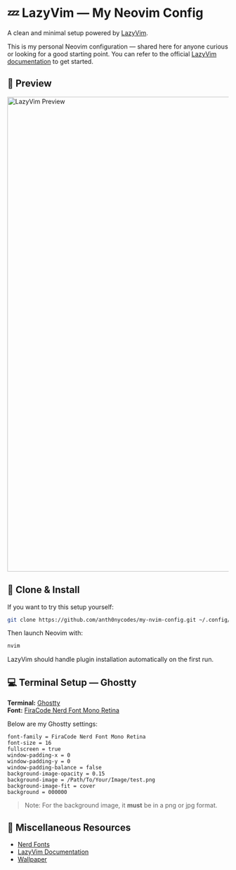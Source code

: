 # 💤 LazyVim — My Neovim Config

A clean and minimal setup powered by [LazyVim](https://github.com/LazyVim/LazyVim).

This is my personal Neovim configuration — shared here for anyone curious or looking for a good starting point. You can refer to the official [LazyVim documentation](https://lazyvim.github.io/installation) to get started.

## 📸 Preview

<img width="1920" height="1080" alt="LazyVim Preview" src="https://github.com/user-attachments/assets/d040c64e-afd5-40c9-80ac-a65d16984fe5" />

## 🚀 Clone & Install

If you want to try this setup yourself:
```zsh
git clone https://github.com/anth0nycodes/my-nvim-config.git ~/.config/nvim
```
Then launch Neovim with:
```zsh
nvim
```
LazyVim should handle plugin installation automatically on the first run.

## 💻 Terminal Setup — Ghostty

**Terminal:** [Ghostty](https://ghostty.org/)  
**Font:** [FiraCode Nerd Font Mono Retina](https://www.nerdfonts.com/font-downloads)

Below are my Ghostty settings:

```
font-family = FiraCode Nerd Font Mono Retina
font-size = 16
fullscreen = true
window-padding-x = 0
window-padding-y = 0
window-padding-balance = false
background-image-opacity = 0.15
background-image = /Path/To/Your/Image/test.png
background-image-fit = cover
background = 000000
```

> Note: For the background image, it **must** be in a png or jpg format.

## 🧰 Miscellaneous Resources
- [Nerd Fonts](https://www.nerdfonts.com/font-downloads)
- [LazyVim Documentation](https://www.lazyvim.org/)
- [Wallpaper](https://wallpapercave.com/w/wp7678278)

